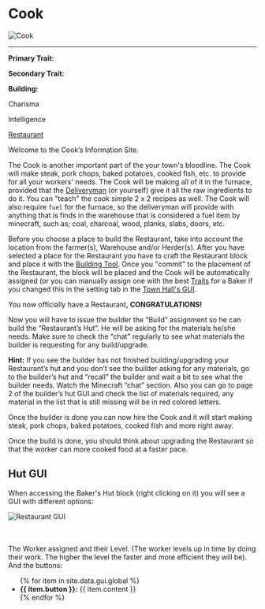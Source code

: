 # Cook

<div class="infobox box text-center">
<img src="../../assets/images/workers/cook.png" alt="Cook" />
<hr />
  <div class="row section-text text-left">
    <div class="col">
      <p><strong>Primary Trait:</strong></p>
      <p><strong>Secondary Trait:</strong></p>
      <p><strong>Building:</strong></p>
    </div>
    <div class="col">
      <p>Charisma</p>
      <p>Intelligence</p>
      <p><a href="../buildings/restaurant">Restaurant</a></p>
    </div>
  </div>
</div>

Welcome to the Cook’s Information Site.

The Cook is another important part of the your town's bloodline. The Cook will make steak, pork chops, baked potatoes, cooked fish, etc. to provide for all your workers' needs. The Cook will be making all of it in the furnace, provided that the [Deliveryman](../workers/deliveryman) (or yourself) give it all the raw ingredients to do it. You can "teach" the cook simple 2 x 2 recipes as well. The Cook will also require ``fuel`` for the furnace, so the deliveryman will provide with anything that is finds in the warehouse that is considered a fuel item by minecraft, such as; coal, charcoal, wood, planks, slabs, doors, etc. 

Before you choose a place to build the Restaurant, take into account the location from the farmer(s), Warehouse and/or Herder(s). After you have selected a place for the Restaurant you have to craft the Restaurant block and place it with the [Building Tool](../../source/tutorials/building_tool).  Once you "commit" to the placement of the Restaurant, the block will be placed and the Cook will be automatically assigned (or you can manually assign one with the best [Traits](../../source/tutorials/worker_info) for a Baker if you changed this in the setting tab in the [Town Hall's GUI](../../source/buildings/townhall).

You now officially have a Restaurant, **CONGRATULATIONS!**

Now you will have to issue the builder the “Build” assignment so he can build the “Restaurant’s Hut”. He will be asking for the materials he/she needs. Make sure to check the “chat” regularly to see what materials the builder is requesting for any build/upgrade.

**Hint:** If you see the builder has not finished building/upgrading your Restaurant’s hut and you don’t see the builder asking for any materials, go to the builder’s hut and “recall” the builder and wait a bit to see what the builder needs. Watch the Minecraft “chat” section. Also you can go to page 2 of the builder’s hut GUI and check the list of materials required, any material in the list that is still missing will be in red colored letters.

Once the builder is done you can now hire the Cook and it will start making steak, pork chops, baked potatoes, cooked fish and more right away. 

Once the build is done, you should think about upgrading the Restaurant so that the worker can more cooked food at a faster pace. 


## Hut GUI

When accessing the Baker's Hut block (right clicking on it) you will see a GUI with different options:

<div class="row">
  <div class="col-sm-12 col-md">
    <img src="../../assets/images/gui/restaurantgui.png" class="img-fluid mx-auto" alt="Restaurant GUI">
  </div>
  <div class="col-sm-12 col-md">
    <br>
    <br>
    <p>The Worker assigned and their Level. (The worker levels up in time by doing their work. The higher the level the faster and more efficient they will be). And the buttons:</p>
    <ul>
      {% for item in site.data.gui.global %}
        <li><strong>{{ item.button }}:</strong> {{ item.content }}</li>
      {% endfor %}
    </ul>
  </div>
</div>
